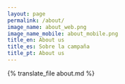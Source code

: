 ```yaml
---
layout: page
permalink: /about/
image_name: about_web.png
image_name_mobile: about_mobile.png
title_en: About us
title_es: Sobre la campaña
title_pt: About us
---
```


{% translate_file about.md %}
